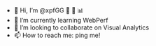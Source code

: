 - 👋 Hi, I’m @xpfGG 🥖 🐝 📊
- 🌱 I’m currently learning WebPerf
- 💞️ I’m looking to collaborate on Visual Analytics
- 📫 How to reach me: ping me!
